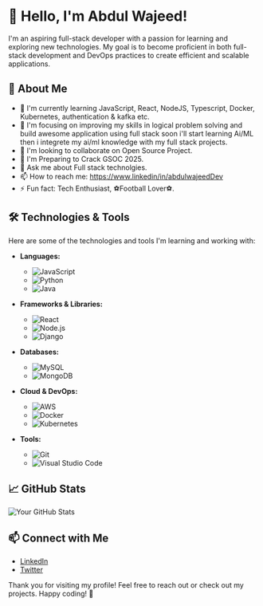 # 👋 Hello, I'm Abdul Wajeed!

I'm an aspiring full-stack developer with a passion for learning and exploring new technologies. My goal is to become proficient in both full-stack development and DevOps practices to create efficient and scalable applications.

## 🚀 About Me

- 🔭 I'm currently learning JavaScript, React, NodeJS, Typescript, Docker, Kubernetes, authentication & kafka etc.
- 🌱 I'm focusing on improving my skills in logical problem solving and build awesome application using full stack soon i'll start learning Ai/ML then i integrete my ai/ml knowledge with my full stack projects.
- 👯 I'm looking to collaborate on Open Source Project.
- 🤔 I'm Preparing to Crack GSOC 2025. 
- 💬 Ask me about Full stack technolgies.
- 📫 How to reach me: https://www.linkedin/in/abdulwajeedDev
- ⚡ Fun fact: Tech Enthusiast, ⚽Football Lover⚽.

## 🛠️ Technologies & Tools

Here are some of the technologies and tools I'm learning and working with:

- **Languages:** 
  - ![JavaScript](https://img.shields.io/badge/-JavaScript-F7DF1E?style=flat-square&logo=javascript&logoColor=000000)
  - ![Python](https://img.shields.io/badge/-Python-3776AB?style=flat-square&logo=python&logoColor=ffffff)
  - ![Java](https://img.shields.io/badge/-Java-007396?style=flat-square&logo=java&logoColor=ffffff)

- **Frameworks & Libraries:**
  - ![React](https://img.shields.io/badge/-React-61DAFB?style=flat-square&logo=react&logoColor=000000)
  - ![Node.js](https://img.shields.io/badge/-Node.js-339933?style=flat-square&logo=node.js&logoColor=ffffff)
  - ![Django](https://img.shields.io/badge/-Django-092E20?style=flat-square&logo=django&logoColor=ffffff)

- **Databases:**
  - ![MySQL](https://img.shields.io/badge/-MySQL-4479A1?style=flat-square&logo=mysql&logoColor=ffffff)
  - ![MongoDB](https://img.shields.io/badge/-MongoDB-47A248?style=flat-square&logo=mongodb&logoColor=ffffff)

- **Cloud & DevOps:**
  - ![AWS](https://img.shields.io/badge/-AWS-232F3E?style=flat-square&logo=amazon-aws&logoColor=ffffff)
  - ![Docker](https://img.shields.io/badge/-Docker-2496ED?style=flat-square&logo=docker&logoColor=ffffff)
  - ![Kubernetes](https://img.shields.io/badge/-Kubernetes-326CE5?style=flat-square&logo=kubernetes&logoColor=ffffff)

- **Tools:**
  - ![Git](https://img.shields.io/badge/-Git-F05032?style=flat-square&logo=git&logoColor=ffffff)
  - ![Visual Studio Code](https://img.shields.io/badge/-Visual%20Studio%20Code-007ACC?style=flat-square&logo=visual-studio-code&logoColor=ffffff)

## 📈 GitHub Stats

![Your GitHub Stats](https://github-readme-stats.vercel.app/api?username=YourUsername&show_icons=true&theme=radical)




## 📫 Connect with Me

- [LinkedIn](https://www.linkedin.com/in/abdulwajeedDev)
- [Twitter](https://twitter.com/abdulwajeed_ai)
 

Thank you for visiting my profile! Feel free to reach out or check out my projects. Happy coding! 🎉
